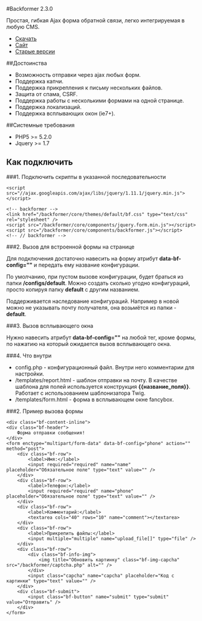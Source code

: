 #Backformer 2.3.0

Простая, гибкая Ajax форма обратной связи, легко интегрируемая в любую CMS.

* [Скачать](https://github.com/Rugoals/backformer/archive/2.3.0.zip)
* [Сайт](http://rugoals.github.io/backformer)
* [Старые версии](https://github.com/Rugoals/backformer/wiki)

##Достоинства
* Возможность отправки через ajax любых форм.
* Поддержка капчи.
* Поддержка прикрепления к письму нескольких файлов.
* Защита от спама, CSRF.
* Поддержка работы с несколькими формами на одной странице.
* Поддержка локализаций.
* Поддержка всплывающих окон (ie7+).

##Системные требования

* PHP5 >= 5.2.0
* Jquery >= 1.7

## Как подключить

###1. Подключить скрипты в указанной последовательности

    <script src="//ajax.googleapis.com/ajax/libs/jquery/1.11.1/jquery.min.js"></script>
    
    <!-- backformer -->
    <link href="/backformer/core/themes/default/bf.css" type="text/css" rel="stylesheet" />
    <script src="/backformer/core/components/jquery.form.min.js"></script> 
    <script src="/backformer/core/components/backformer.js"></script>
    <!-- // backformer -->

###2. Вызов для встроенной формы на странице

Для подключения достаточно навесить на форму атрибут **data-bf-config=""** и передать ему название конфигурации.
 
По умолчанию, при пустом вызове конфигурации, будет браться из папки **/configs/default**. Можно создать сколько угодно конфигураций, просто копируя папку **default** с другим названием.  

Поддерживается наследование конфигураций. Например в новой можно не указывать почту получателя, она возьмётся из папки - **default**.

###3. Вызов всплывающего окна

Нужно навесить атрибут **data-bf-config=""** на любой тег, кроме формы, по нажатию на который ожидается вызов всплывающего окна.

###4. Что внутри

* config.php - конфигурационный файл. Внутри него комментарии для настройки.
* /templates/report.html - шаблон отправки на почту. В качестве шаблона для полей используется конструкция **{{название_поля}}**. Работает с использованием шаблонизатора Twig.
* /templates/form.html - форма в всплывающем окне fancybox.

###2. Пример вызова формы

    <div class="bf-content-inline">
    <div class="bf-header">
        Форма отправки сообщения!
    </div>
    <form enctype="multipart/form-data" data-bf-config="phone" action="" method="post">
        <div class="bf-row">
            <label>Имя:</label>
            <input required="required" name="name" placeholder="Обязательное поле" type="text" value="" />
        </div>
        <div class="bf-row">
            <label>Телефон:</label>
            <input required="required" name="phone" placeholder="Обязательное поле" type="text" value="" />
        </div>
        <div class="bf-row">
            <label>Комментарий:</label>
            <textarea cols="40" rows="10" name="comment"></textarea>
        </div>
        <div class="bf-row">
            <label>Прикрепить файлы:</label>
            <input multiple="multiple" name="upload_file[]" type="file" />
        </div>
        <div class="bf-row">
            <div class="bf-info-img">
                <img title="Обновить картинку" class="bf-img-capcha" src="/backformer/captcha.php" alt="" />
            </div>
            <input class="capcha" name="capcha" placeholder="Код с картинки" type="text" value="" />
        </div>
        <div class="bf-submit">
            <input class="bf-button" name="submit" type="submit" value="Отправить" />
        </div>
    </form>
</div>
 

 
 
